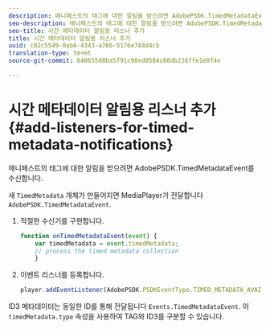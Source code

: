 ```yaml
---
description: 매니페스트의 태그에 대한 알림을 받으려면 AdobePSDK.TimedMetadataEvent를 수신합니다.
seo-description: 매니페스트의 태그에 대한 알림을 받으려면 AdobePSDK.TimedMetadataEvent를 수신합니다.
seo-title: 시간 메타데이터 알림용 리스너 추가
title: 시간 메타데이터 알림용 리스너 추가
uuid: c82c5549-0ab6-4343-a766-5176e784d4cb
translation-type: tm+mt
source-git-commit: 040655d8ba5f91c98ed0584c08db226ffe1e0f4e

---
```



# 시간 메타데이터 알림용 리스너 추가{#add-listeners-for-timed-metadata-notifications}

매니페스트의 태그에 대한 알림을 받으려면 AdobePSDK.TimedMetadataEvent를 수신합니다.

새 `TimedMetadata` 개체가 만들어지면 MediaPlayer가 전달합니다 `AdobePSDK.TimedMetadataEvent`.

1. 적절한 수신기를 구현합니다.

   ```js
   function onTimedMetadataEvent(event) { 
       var timedMetadata = event.timedMetadata; 
       // process the timed metadata collection 
       } 
   ```

1. 이벤트 리스너를 등록합니다.

   ```js
   player.addEventListener(AdobePSDK.PSDKEventType.TIMED_METADATA_AVAILABLE, onTimedMetadataEvent);
   ```

ID3 메타데이터는 동일한 ID를 통해 전달됩니다 `Events.TimedMetadataEvent`. 이 `timedMetadata.type` 속성을 사용하여 TAG와 ID3를 구분할 수 있습니다.

